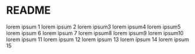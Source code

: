 # README

lorem ipsum 1
lorem ipsum 2
lorem ipsum3
lorem ipsum4
lorem ipsum5
lorem ipsum 6
lorem ipsum 7
lorem ipsum8
lorem ipsum9
lorem ipsum10
lorem ipsum 11
lorem ipsum 12
lorem ipsum 13
lorem ipsum 14
lorem ipsum 15

